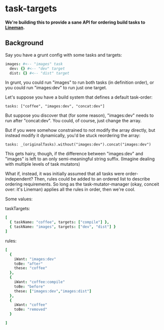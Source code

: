 # task-targets

**We're building this to provide a sane API for ordering build tasks
to [Lineman](https://github.com/linemanjs/lineman).**

## Background

Say you have a grunt config with some tasks and targets:

``` coffee
images: #<-- "images" task
  dev: {} #<-- "dev" target
  dist: {} #<-- "dist" target
```

In grunt, you could run "images" to run both tasks (in definition order),
or you could run "images:dev" to run just one target.

Let's suppose you have a build system that defines a default task-order:

```
tasks: ["coffee", "images:dev", "concat:dev"]
```

But suppose you discover that (for some reason), "images:dev" needs to
run after "concat:dev". You could, of course, just change the array.

But if you were somehow constrained to not modify the array directly,
but instead modify it dynamically, you'd be stuck reordering the array:

```
tasks: _(originalTasks).without("images:dev").concat("images:dev")
```

This gets hairy, though, if the difference between "images:dev" and "images"
is left to an only semi-meaningful string suffix. (Imagine dealing with
  multiple levels of task mutators)

What if, instead, it was initially assumed that all tasks were order-independent?
Then, rules could be added to an ordered list to describe ordering
requirements. So long as the task-mutator-manager (okay, conceit over: it's
Lineman) applies all the rules in order, then we're cool.

Some values:

taskTargets:
``` coffeescript
[
  { taskName: "coffee", targets: ["compile"] },
  { taskName: "images", targets: ["dev", "dist"] }
]
```

rules:
``` coffeescript
[
  {
    iWant: "images:dev"
    toBe: "after"
    these: "coffee"
  },
  {
    iWant: "coffee:compile"
    toBe: "before"
    these: ["images:dev","images:dist"]
  },
  {
    iWant: "coffee"
    toBe: "removed"
  }

]
```
